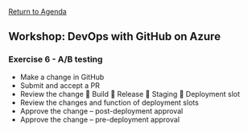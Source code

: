 
[Return to Agenda](README.md)
<br/>

## Workshop: DevOps with GitHub on Azure

### Exercise 6 - A/B testing
 - Make a change in GitHub
 - Submit and accept a PR
 - Review the change 
	Build
	Release
	Staging
	Deployment slot
 - Review the changes and function of deployment slots
 - Approve the change – post-deployment approval
 - Approve the change – pre-deployment approval

